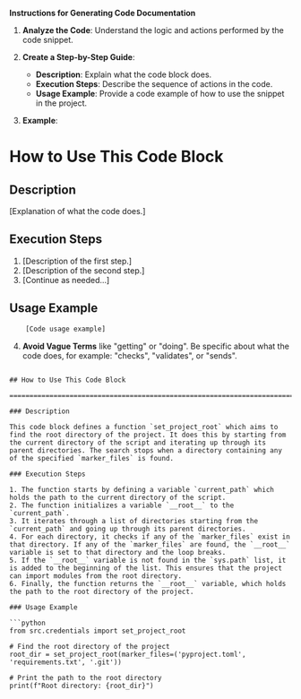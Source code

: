**Instructions for Generating Code Documentation**

1. **Analyze the Code**: Understand the logic and actions performed by the code snippet.

2. **Create a Step-by-Step Guide**:
    - **Description**: Explain what the code block does.
    - **Execution Steps**: Describe the sequence of actions in the code.
    - **Usage Example**: Provide a code example of how to use the snippet in the project.

3. **Example**:

How to Use This Code Block
=========================================================================================

Description
-------------------------
[Explanation of what the code does.]

Execution Steps
-------------------------
1. [Description of the first step.]
2. [Description of the second step.]
3. [Continue as needed...]

Usage Example
-------------------------

```python
    [Code usage example]
```

4. **Avoid Vague Terms** like "getting" or "doing". Be specific about what the code does, for example: "checks", "validates", or "sends".
```

## How to Use This Code Block

=========================================================================================

### Description

This code block defines a function `set_project_root` which aims to find the root directory of the project. It does this by starting from the current directory of the script and iterating up through its parent directories. The search stops when a directory containing any of the specified `marker_files` is found.

### Execution Steps

1. The function starts by defining a variable `current_path` which holds the path to the current directory of the script.
2. The function initializes a variable `__root__` to the `current_path`.
3. It iterates through a list of directories starting from the `current_path` and going up through its parent directories.
4. For each directory, it checks if any of the `marker_files` exist in that directory. If any of the `marker_files` are found, the `__root__` variable is set to that directory and the loop breaks.
5. If the `__root__` variable is not found in the `sys.path` list, it is added to the beginning of the list. This ensures that the project can import modules from the root directory.
6. Finally, the function returns the `__root__` variable, which holds the path to the root directory of the project.

### Usage Example

```python
from src.credentials import set_project_root

# Find the root directory of the project
root_dir = set_project_root(marker_files=('pyproject.toml', 'requirements.txt', '.git'))

# Print the path to the root directory
print(f"Root directory: {root_dir}")